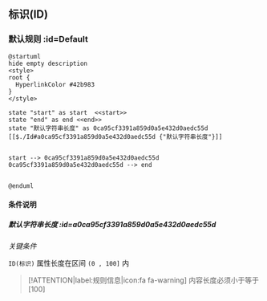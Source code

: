 ## 标识(ID) <!-- {docsify-ignore-all} -->

   

### 默认规则 :id=Default

```plantuml
@startuml
hide empty description
<style>
root {
  HyperlinkColor #42b983
}
</style>

state "start" as start  <<start>>
state "end" as end <<end>>
state "默认字符串长度" as 0ca95cf3391a859d0a5e432d0aedc55d [[$./Id#a0ca95cf3391a859d0a5e432d0aedc55d {"默认字符串长度"}]]


start --> 0ca95cf3391a859d0a5e432d0aedc55d 
0ca95cf3391a859d0a5e432d0aedc55d --> end 


@enduml
```

#### 条件说明

##### 默认字符串长度 :id=a0ca95cf3391a859d0a5e432d0aedc55d


*关键条件*


`ID(标识)` 属性长度在区间 `(0 , 100]` 内

> [!ATTENTION|label:规则信息|icon:fa fa-warning]
> 内容长度必须小于等于[100]







